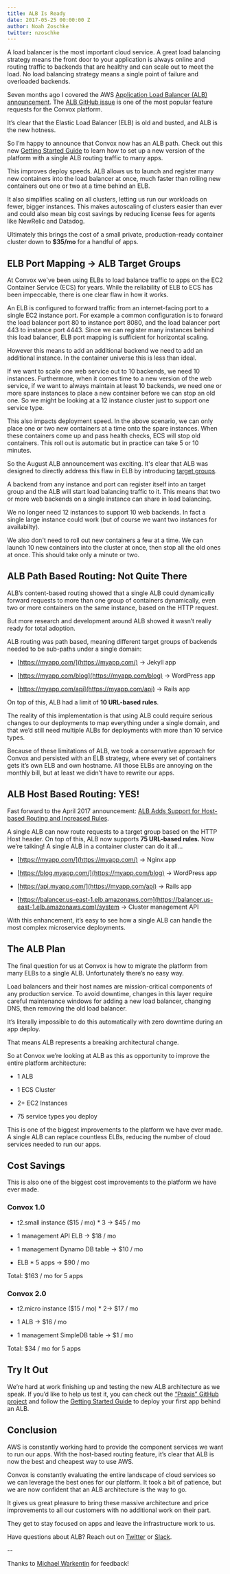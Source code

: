 ```yaml
---
title: ALB Is Ready
date: 2017-05-25 00:00:00 Z
author: Noah Zoschke
twitter: nzoschke
---
```


A load balancer is the most important cloud service. A great load balancing strategy means the front door to your application is always online and routing traffic to backends that are healthy and can scale out to meet the load. No load balancing strategy means a single point of failure and overloaded backends.

Seven months ago I covered the AWS [Application Load Balancer (ALB) announcement](https://convox.com/blog/alb/). The [ALB GitHub issue](https://github.com/convox/rack/issues/1373) is one of the most popular feature requests for the Convox platform.

It’s clear that the Elastic Load Balancer (ELB) is old and busted, and ALB is the new hotness.

So I’m happy to announce that Convox now has an ALB path. Check out this new [Getting Started Guide](https://github.com/convox/praxis/blob/master/docs/getting-started.md) to learn how to set up a new version of the platform with a single ALB routing traffic to many apps.

This improves deploy speeds. ALB allows us to launch and register many new containers into the load balancer at once, much faster than rolling new containers out one or two at a time behind an ELB.

It also simplifies scaling on all clusters, letting us run our workloads on fewer, bigger instances. This makes autoscaling of clusters easier than ever and could also mean big cost savings by reducing license fees for agents like NewRelic and Datadog.

Ultimately this brings the cost of a small private, production-ready container cluster down to **$35/mo** for a handful of apps.

<!--more-->

## ELB Port Mapping → ALB Target Groups

At Convox we've been using ELBs to load balance traffic to apps on the EC2 Container Service (ECS) for years. While the reliability of ELB to ECS has been impeccable, there is one clear flaw in how it works.

An ELB is configured to forward traffic from an internet-facing port to a single EC2 instance port. For example a common configuration is to forward the load balancer port 80 to instance port 8080, and the load balancer port 443 to instance port 4443. Since we can register many instances behind this load balancer, ELB port mapping is sufficient for horizontal scaling.

However this means to add an additional backend we need to add an additional instance. In the container universe this is less than ideal.

If we want to scale one web service out to 10 backends, we need 10 instances. Furthermore, when it comes time to a new version of the web service, if we want to always maintain at least 10 backends, we need one or more spare instances to place a new container before we can stop an old one. So we might be looking at a 12 instance cluster just to support one service type.

This also impacts deployment speed. In the above scenario, we can only place one or two new containers at a time onto the spare instances. When these containers come up and pass health checks, ECS will stop old containers. This roll out is automatic but in practice can take 5 or 10 minutes.

So the August ALB announcement was exciting. It's clear that ALB was designed to directly address this flaw in ELB by introducing [target groups](http://docs.aws.amazon.com/elasticloadbalancing/latest/application/load-balancer-target-groups.html).

A backend from any instance and port can register itself into an target group and the ALB will start load balancing traffic to it. This means that two or more web backends on a single instance can share in load balancing.

We no longer need 12 instances to support 10 web backends. In fact a single large instance could work (but of course we want two instances for availabilty).

We also don't need to roll out new containers a few at a time. We can launch 10 new containers into the cluster at once, then stop all the old ones at once. This should take only a minute or two.

## ALB Path Based Routing: Not Quite There

ALB’s content-based routing showed that a single ALB could dynamically forward requests to more than one group of containers dynamically, even two or more containers on the same instance, based on the HTTP request.

But more research and development around ALB showed it wasn’t really ready for total adoption.

ALB routing was path based, meaning different target groups of backends needed to be sub-paths under a single domain:

* [https://myapp.com/](https://myapp.com/) → Jekyll app

* [https://myapp.com/blog](https://myapp.com/blog) → WordPress app

* [https://myapp.com/api](https://myapp.com/api) → Rails app

On top of this, ALB had a limit of **10 URL-based rules**.

The reality of this implementation is that using ALB could require serious changes to our deployments to map everything under a single domain, and that we’d still need multiple ALBs for deployments with more than 10 service types.

Because of these limitations of ALB, we took a conservative approach for Convox and persisted with an ELB strategy, where every set of containers gets it’s own ELB and own hostname. All those ELBs are annoying on the monthly bill, but at least we didn’t have to rewrite our apps.

## ALB Host Based Routing: YES!

Fast forward to the April 2017 announcement: [ALB Adds Support for Host-based Routing and Increased Rules](https://aws.amazon.com/about-aws/whats-new/2017/04/elastic-load-balancing-adds-support-for-host-based-routing-and-increased-rules-on-its-application-load-balancer/).

A single ALB can now route requests to a target group based on the HTTP Host header. On top of this, ALB now supports **75 URL-based rules.** Now we’re talking! A single ALB in a container cluster can do it all...

* [https://myapp.com/](https://myapp.com/) → Nginx app

* [https://blog.myapp.com/](https://myapp.com/blog) → WordPress app

* [https://api.myapp.com/](https://myapp.com/api) → Rails app

* [https://balancer.us-east-1.elb.amazonaws.com](https://balancer.us-east-1.elb.amazonaws.com)/system → Cluster management API

With this enhancement, it’s easy to see how a single ALB can handle the most complex microservice deployments.

## The ALB Plan

The final question for us at Convox is how to migrate the platform from many ELBs to a single ALB. Unfortunately there’s no easy way.

Load balancers and their host names are mission-critical components of any production service. To avoid downtime, changes in this layer require careful maintenance windows for adding a new load balancer, changing DNS, then removing the old load balancer.

It’s literally impossible to do this automatically with zero downtime during an app deploy.

That means ALB represents a breaking architectural change.

So at Convox we’re looking at ALB as this as opportunity to improve the entire platform architecture:

* 1 ALB

* 1 ECS Cluster

* 2+ EC2 Instances

* 75 service types you deploy 

This is one of the biggest improvements to the platform we have ever made. A single ALB can replace countless ELBs, reducing the number of cloud services needed to run our apps.

## Cost Savings

This is also one of the biggest cost improvements to the platform we have ever made.

### Convox 1.0

* t2.small instance ($15 / mo) * 3 → $45 / mo

* 1 management API ELB → $18 / mo

* 1 management Dynamo DB table → $10 / mo

* ELB  * 5 apps → $90 / mo

Total: $163 / mo for 5 apps

### Convox 2.0

* t2.micro instance ($15 / mo) * 2→ $17 / mo

* 1 ALB → $16 / mo

* 1 management SimpleDB table → $1 / mo

Total: $34 / mo for 5 apps

## Try It Out

We’re hard at work finishing up and testing the new ALB architecture as we speak. If you’d like to help us test it, you can check out the [“Praxis” GitHub project](https://github.com/convox/praxis) and follow the [Getting Started Guide](https://github.com/convox/praxis/blob/master/docs/getting-started.md) to deploy your first app behind an ALB.

## Conclusion

AWS is constantly working hard to provide the component services we want to run our apps. With the host-based routing feature, it’s clear that ALB is now the best and cheapest way to use AWS.

Convox is constantly evaluating the entire landscape of cloud services so we can leverage the best ones for our platform. It took a bit of patience, but we are now confident that an ALB architecture is the way to go.

It gives us great pleasure to bring these massive architecture and price improvements to all our customers with no additional work on their part.

They get to stay focused on apps and leave the infrastructure work to us.

Have questions about ALB? Reach out on [Twitter](https://twitter.com/goconvox) or [Slack](http://invite.convox.com/).

--

Thanks to [Michael Warkentin](https://github.com/mwarkentin) for feedback!
